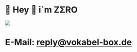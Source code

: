 # 💫 Hey 👋 i`m ZΣRO


  ![](https://readmeapi.synthetix.me/api?id=465425309941104643)


# E-Mail: reply@vokabel-box.de
